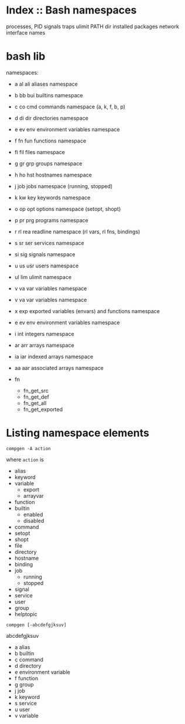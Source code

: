 # Index :: Bash namespaces

processes, PID
signals
traps
ulimit
PATH dir
installed packages
network interface names

# bash lib

namespaces:
- a  al  ali  aliases namespace
- b  bb  bui  builtins namespace
- c  co  cmd  commands namespace (a, k, f, b, p)
- d  di  dir  directories namespace
- e  ev  env  environment variables namespace
- f  fn  fun  functions namespace
-    fi  fil  files namespace
- g  gr  grp  groups namespace
- h  ho  hst  hostnames namespace
- j      job  jobs namespace (running, stopped)
- k  kw  key  keywords namespace
- o  op  opt  options namespace (setopt, shopt)
- p  pr  prg  programs namespace
- r  rl  rea  readline namespace (rl vars, rl fns, bindings)
- s  sr  ser  services namespace
-    si  sig  signals namespace
- u  us  usr  users namespace
-    ul  lim  ulimit namespace
- v  va  var  variables namespace


- v  va  var  variables namespace
- x      exp  exported variables (envars) and functions namespace
- e  ev  env  environment variables namespace
- i      int  integers namespace
-    ar  arr  arrays namespace
-    ia  iar  indexed arrays namespace
-    aa  aar  associated arrays namespace


- fn
  - fn_get_src
  - fn_get_def
  - fn_get_all
  - fn_get_exported

# Listing namespace elements

`compgen -A action`

where `action` is
- alias
- keyword
- variable
  - export
  - arrayvar
- function
- builtin
  - enabled
  - disabled
- command
- setopt
- shopt
- file
- directory
- hostname
- binding
- job
  - running
  - stopped
- signal
- service
- user
- group
- helptopic

`compgen [-abcdefgjksuv]`

abcdefgjksuv
- a  alias
- b  builtin
- c  command
- d  directory
- e  environment variable
- f  function
- g  group
- j  job
- k  keyword
- s  service
- u  user
- v  variable
